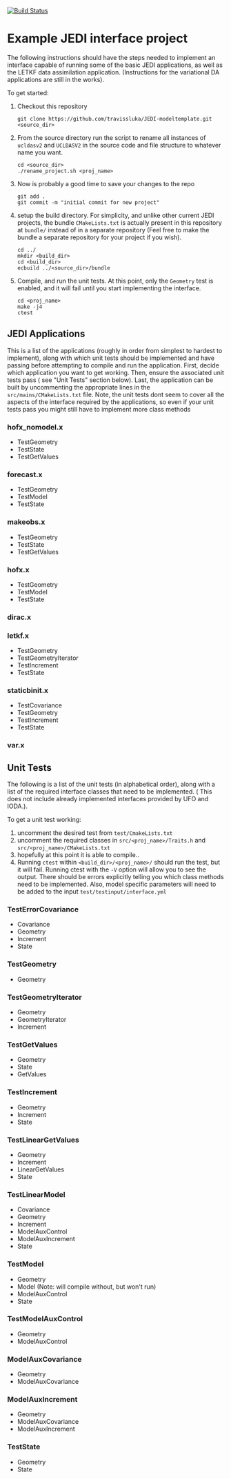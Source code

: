[![Build Status](https://travis-ci.org/travissluka/JEDI-modeltemplate.svg?branch=develop)](https://travis-ci.org/travissluka/JEDI-modeltemplate)

# Example JEDI interface project

The following instructions should have the steps needed to implement an interface capable of
running some of the basic JEDI applications, as well as the LETKF data assimilation application.
(Instructions for the variational DA applications are still in the works).

To get started:

1. Checkout this repository
   ```
   git clone https://github.com/travissluka/JEDI-modeltemplate.git <source_dir>
   ```
2. From the source directory run the script to rename all instances
   of `ucldasv2` and `UCLDASV2` in the source code and file structure to whatever name you want.
   ```
   cd <source_dir>
   ./rename_project.sh <proj_name>
   ```
3. Now is probably a good time to save your changes to the repo
   ```
   git add .
   git commit -m "initial commit for new project"
   ```
4. setup the build directory. For simplicity, and unlike other current JEDI projects, the bundle
   `CMakeLists.txt` is actually present in this repository at `bundle/` instead of in a separate
   repository (Feel free to make the bundle a separate repository for your project if you wish).
   ```
   cd ../
   mkdir <build_dir>
   cd <build_dir>
   ecbuild ../<source_dir>/bundle
   ```
5. Compile, and run the unit tests. At this point, only the `Geometry` test is enabled, and it
   will fail until you start implementing the interface.
   ```
   cd <proj_name>
   make -j4
   ctest
   ```

## JEDI Applications

This is a list of the applications (roughly in order from simplest to hardest to implement), along
with which unit tests should be implemented and have passing before attempting to compile and run the application. First,
decide which application you want to get working. Then, ensure the associated unit tests pass ( see "Unit Tests" section below).
Last, the application can be built by uncommenting the appropriate lines in the `src/mains/CMakeLists.txt` file. Note, the unit
tests dont seem to cover all the aspects of the interface required by the applications, so even if your unit tests pass you might
still have to implement more class methods

### hofx_nomodel.x

- TestGeometry
- TestState
- TestGetValues

### forecast.x

- TestGeometry
- TestModel
- TestState

### makeobs.x

- TestGeometry
- TestState
- TestGetValues

### hofx.x

- TestGeometry
- TestModel
- TestState

### dirac.x

### letkf.x

- TestGeometry
- TestGeometryIterator
- TestIncrement
- TestState

### staticbinit.x

- TestCovariance
- TestGeometry
- TestIncrement
- TestState

### var.x

## Unit Tests

The following is a list of the unit tests (in alphabetical order), along with a list of the required interface classes
that need to be implemented. ( This does not include already implemented interfaces provided by UFO and IODA.).

To get a unit test working:
1. uncomment the desired test from `test/CmakeLists.txt`
2. uncomment the required classes in `src/<proj_name>/Traits.h` and `src/<proj_name>/CMakeLists.txt`
3. hopefully at this point it is able to compile..
4. Running `ctest` within `<build_dir>/<proj_name>/` should run the test, but it will fail. Running
   ctest with the `-V` option will allow you to see the output. There should be errors explicitly telling you
   which class methods need to be implemented. Also, model specific parameters will need to be added to the input
   `test/testinput/interface.yml`


### TestErrorCovariance

- Covariance
- Geometry
- Increment
- State

### TestGeometry

- Geometry

### TestGeometryIterator

- Geometry
- GeometryIterator
- Increment

### TestGetValues

- Geometry
- State
- GetValues

### TestIncrement

- Geometry
- Increment
- State

### TestLinearGetValues

- Geometry
- Increment
- LinearGetValues
- State

### TestLinearModel

- Covariance
- Geometry
- Increment
- ModelAuxControl
- ModelAuxIncrement
- State

### TestModel

- Geometry
- Model (Note: will compile without, but won't run)
- ModelAuxControl
- State

### TestModelAuxControl

- Geometry
- ModelAuxControl

### ModelAuxCovariance

- Geometry
- ModelAuxCovariance

### ModelAuxIncrement

- Geometry
- ModelAuxCovariance
- ModelAuxIncrement

### TestState

- Geometry
- State
